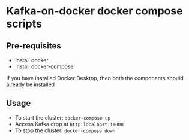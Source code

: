 # Kafka-on-docker docker compose scripts

## Pre-requisites
- Install docker
- Install docker-compose

If you have installed Docker Desktop, then both the components should already be
installed

## Usage
- To start the cluster: `docker-compose up`
- Access Kafka drop at `http:localhost:19000`
- To stop the cluster: `docker-compose down`

